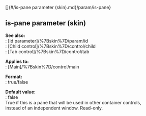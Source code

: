[]{#/is-pane parameter (skin).md}/param/is-pane}    
## is-pane parameter (skin)    
**See also:**    
:   [id parameter]/%7Bskin%7D/param/id    
:   [Child control]/%7Bskin%7D/control/child    
:   [Tab control]/%7Bskin%7D/control/tab    
<!-- -->    
**Applies to:**    
:   [Main]/%7Bskin%7D/control/main    
<!-- -->    
**Format:**    
:   true/false    
<!-- -->    
**Default value:**    
:   false    
True if this is a pane that will be used in other container controls,    
instead of an independent window. Read-only.  